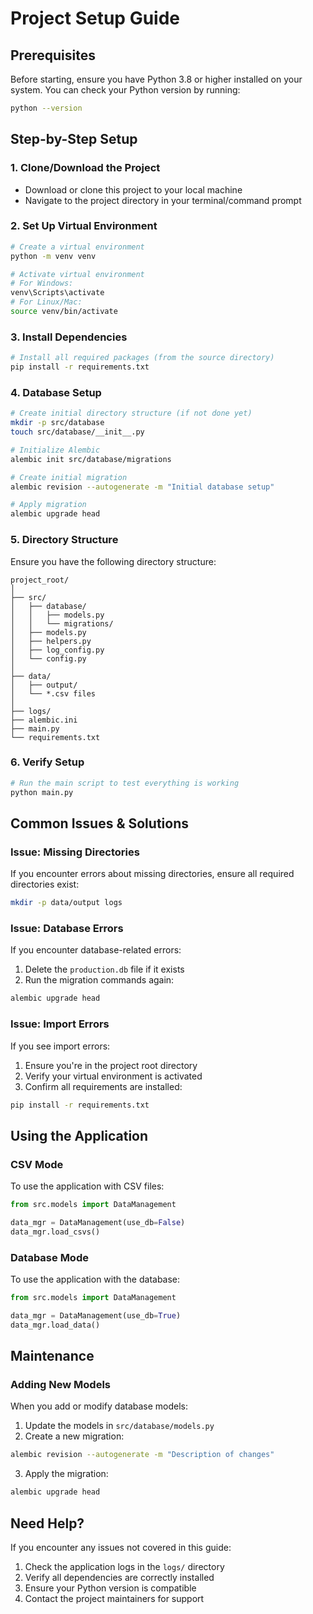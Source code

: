 # Project Setup Guide

## Prerequisites

Before starting, ensure you have Python 3.8 or higher installed on your system. You can check your Python version by running:
```bash
python --version
```

## Step-by-Step Setup

### 1. Clone/Download the Project
- Download or clone this project to your local machine
- Navigate to the project directory in your terminal/command prompt

### 2. Set Up Virtual Environment
```bash
# Create a virtual environment
python -m venv venv

# Activate virtual environment
# For Windows:
venv\Scripts\activate
# For Linux/Mac:
source venv/bin/activate
```

### 3. Install Dependencies
```bash
# Install all required packages (from the source directory)
pip install -r requirements.txt
```

### 4. Database Setup
```bash
# Create initial directory structure (if not done yet)
mkdir -p src/database
touch src/database/__init__.py

# Initialize Alembic
alembic init src/database/migrations

# Create initial migration
alembic revision --autogenerate -m "Initial database setup"

# Apply migration
alembic upgrade head
```

### 5. Directory Structure
Ensure you have the following directory structure:
```
project_root/
│
├── src/
│   ├── database/
│   │   ├── models.py
│   │   └── migrations/
│   ├── models.py
│   ├── helpers.py
│   ├── log_config.py
│   └── config.py
│
├── data/
│   ├── output/
│   └── *.csv files
│
├── logs/
├── alembic.ini
├── main.py
└── requirements.txt
```

### 6. Verify Setup
```python
# Run the main script to test everything is working
python main.py
```

## Common Issues & Solutions

### Issue: Missing Directories
If you encounter errors about missing directories, ensure all required directories exist:
```bash
mkdir -p data/output logs
```

### Issue: Database Errors
If you encounter database-related errors:
1. Delete the `production.db` file if it exists
2. Run the migration commands again:
```bash
alembic upgrade head
```

### Issue: Import Errors
If you see import errors:
1. Ensure you're in the project root directory
2. Verify your virtual environment is activated
3. Confirm all requirements are installed:
```bash
pip install -r requirements.txt
```

## Using the Application

### CSV Mode
To use the application with CSV files:
```python
from src.models import DataManagement

data_mgr = DataManagement(use_db=False)
data_mgr.load_csvs()
```

### Database Mode
To use the application with the database:
```python
from src.models import DataManagement

data_mgr = DataManagement(use_db=True)
data_mgr.load_data()
```

## Maintenance

### Adding New Models
When you add or modify database models:
1. Update the models in `src/database/models.py`
2. Create a new migration:
```bash
alembic revision --autogenerate -m "Description of changes"
```
3. Apply the migration:
```bash
alembic upgrade head
```

## Need Help?
If you encounter any issues not covered in this guide:
1. Check the application logs in the `logs/` directory
2. Verify all dependencies are correctly installed
3. Ensure your Python version is compatible
4. Contact the project maintainers for support